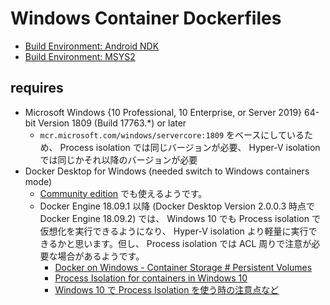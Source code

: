 # Windows Container Dockerfiles

- [Build Environment: Android NDK](./winci-andk)
- [Build Environment: MSYS2](./winci-msys2)

## requires

- Microsoft Windows {10 Professional, 10 Enterprise, or Server 2019} 64-bit Version 1809 (Build 17763.*) or later
  - `mcr.microsoft.com/windows/servercore:1809` をベースにしているため、 Process isolation では同じバージョンが必要、 Hyper-V isolation では同じかそれ以降のバージョンが必要
- Docker Desktop for Windows (needed switch to Windows containers mode)
  - [Community edition](https://hub.docker.com/editions/community/docker-ce-desktop-windows) でも使えるようです。
  - Docker Engine 18.09.1 以降 (Docker Desktop Version 2.0.0.3 時点で Docker Engine 18.09.2) では、 Windows 10 でも Process isolation で仮想化を実行できるようになり、 Hyper-V isolation より軽量に実行できるかと思います。但し、 Process isolation では ACL 周りで注意が必要な場合があるようです。
    - [Docker on Windows - Container Storage # Persistent Volumes](https://docs.microsoft.com/en-us/virtualization/windowscontainers/manage-containers/container-storage#persistent-volumes)
    - [Process Isolation for containers in Windows 10](https://blogs.msdn.microsoft.com/freddyk/2019/01/13/process-isolation-for-containers-in-windows-10/)
    - [Windows 10 で Process Isolation を使う時の注意点など](https://blog.shibayan.jp/entry/20190208/1549617101)
